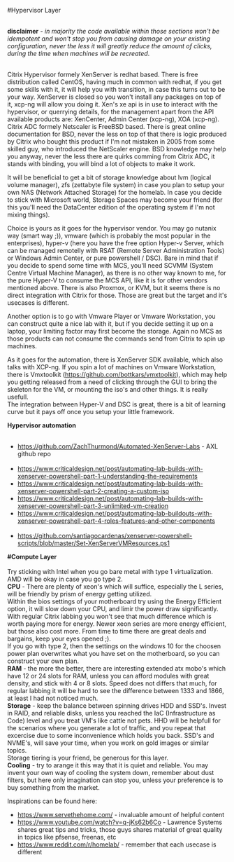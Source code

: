 #Hypervisor Layer<br><br>

**disclaimer** - *in majority the code available within those sections won't be idempotent and won't stop you from causing damage on your existing configuration, never the less it will greatly reduce the amount of clicks, during the time when machines will be recreated*.<br><br>

Citrix Hypervisor formely XenServer is redhat based. There is free distribution called CentOS, having much in common with redhat, if you get some skills with it, it will help you with transition, in case this turns out to be your way. XenServer is closed so you won't install any packages on top of it, xcp-ng will allow you doing it. Xen's xe api is in use to interact with the hypervisor, or querrying details, for the management apart from the API available products are: XenCenter, Admin Center (xcp-ng), XOA (xcp-ng).<br>
Citrix ADC formely Netscaler is FreeBSD based. There is great online documentation for BSD, never the less on top of that there is logic produced by Citrix who bought this product if I'm not mistaken in 2005 from some skilled guy, who introduced the NetScaler engine. BSD knowledge may help you anyway, never the less there are quirks comming from Citrix ADC, it stands with binding, you will bind a lot of objects to make it work.<br>

It will be beneficial to get a bit of storage knowledge about lvm (logical volume manager), zfs (zettabyte file system) in case you plan to setup your own NAS (Network Attached Storage) for the homelab. In case you decide to stick with Microsoft world, Storage Spaces may become your friend (for this you'll need the DataCenter edition of the operating system if I'm not mixing things).<br>

Choice is yours as it goes for the hypervisor vendor. You may go nutanix way (smart way ;)), vmware (which is probably the most popular in the enterprises), hyper-v (here you have the free option Hyper-v Server, which can be managed remotelly with RSAT (Remote Server Administration Tools) or Windows Admin Center, or pure powershell / DSC). Bare in mind that if you decide to spend some time with MCS, you'll need SCVMM (System Centre Virtual Machine Manager), as there is no other way known to me, for the pure Hyper-V to consume the MCS API, like it is for other vendors mentioned above. There is also Proxmox, or KVM, but it seems there is no direct integration with Citrix for those. Those are great but the target and it's usecases is different.<br>

Another option is to go with Vmware Player or Vmware Workstation, you can construct quite a nice lab with it, but if you decide setting it up on a laptop, your limiting factor may first become the storage. Again no MCS as those products can not consume the commands send from Citrix to spin up machines.<br>

As it goes for the automation, there is XenServer SDK available, which also talks with XCP-ng. If you spin a lot of machines on Vmware Workstation, there is Vmxtoolkit (https://github.com/bottkars/vmxtoolkit), which may help you getting released from a need of clicking through the GUI to bring the skeleton for the VM, or mounting the iso's and other things. It is really usefull.<br>
The integration between Hyper-V and DSC is great, there is a bit of learning curve but it pays off once you setup your little framework.<br>

**Hypervisor automation**<br><br>
+ https://github.com/ZachThurmond/Automated-XenServer-Labs - AXL github repo<br><br>
+ https://www.criticaldesign.net/post/automating-lab-builds-with-xenserver-powershell-part-1-understanding-the-requirements<br>
+ https://www.criticaldesign.net/post/automating-lab-builds-with-xenserver-powershell-part-2-creating-a-custom-iso<br>
+ https://www.criticaldesign.net/post/automating-lab-builds-with-xenserver-powershell-part-3-unlimited-vm-creation<br>
+ https://www.criticaldesign.net/post/automating-lab-buildouts-with-xenserver-powershell-part-4-roles-features-and-other-components<br><br>
+ https://github.com/santiagocardenas/xenserver-powershell-scripts/blob/master/Set-XenServerVMResources.ps1<br>


**#Compute Layer**<br><br>
Try sticking with Intel when you go bare metal with type 1 virtualization. AMD will be okay in case you go type 2.<br>
**CPU** - There are plenty of xeon's which will suffice, especially the L series, will be friendly by prism of energy getting utilized.<br> Within the bios settings of your motherboard try using the Energy Efficient option, it will slow down your CPU, and limir the power draw significantly. With regular Citrix labbing you won't see that much difference which is worth paying more for energy. Newer xeon series are more energy efficient, but those also cost more. From time to time there are great deals and bargains, keep your eyes opened ;).<br>
If you go with type 2, then the settings on the windows 10 for the choosen power plan overwrites what you have set on the motherboard, so you can construct your own plan.<br> 
**RAM** - the more the better, there are interesting extended atx mobo's which have 12 or 24 slots for RAM, unless you can afford modules with great density, and stick with 4 or 8 slots. Speed does not differs that much, for regular labbing it will be hard to see the difference between 1333 and 1866, at least I had not noticed much.<br>
**Storage** - keep the balance between spinning drives HDD and SSD's. Invest in RAID, and reliable disks, unless you reached the IaC (Infrastructure as Code) level and you treat VM's like cattle not pets. HHD will be helpfull for the scenarios where you generate a lot of traffic, and you repeat that excercise due to some inconvenience which holds you back. SSD's and NVME's, will save your time, when you work on gold images or similar topics.<br>
Storage tiering is your friend, be generous for this layer.<br>
**Cooling** - try to arange it this way that it is quiet and reliable. You may invent your own way of cooling the system down, remember about dust filters, but here only imagination can stop you, unless your preference is to buy something from the market.<br>

Inspirations can be found here:<br>
+ https://www.servethehome.com/ - invaluable amount of helpful content<br>
+ https://www.youtube.com/watch?v=q-jKs62b6Co - Lawrence Systems shares great tips and tricks, those guys shares material of great quality in topics like pfsense, freenas, etc<br>
+ https://www.reddit.com/r/homelab/ - remember that each usecase is different<br>
